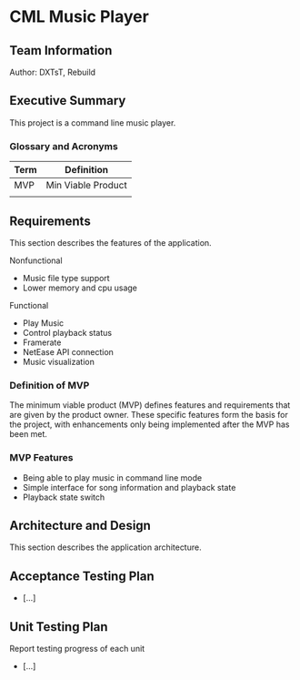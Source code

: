 # CML Music Player


## Team Information
Author: DXTsT, Rebuild


## Executive Summary

This project is a command line music player.

<div style="page-break-after: always;"></div>

### Glossary and Acronyms

| Term | Definition |
|------|------------|
| MVP | Min Viable Product|
|||


## Requirements
This section describes the features of the application.

Nonfunctional

* Music file type support
* Lower memory and cpu usage
    
Functional
    
* Play Music
* Control playback status
* Framerate
* NetEase API connection
* Music visualization

### Definition of MVP
The minimum viable product (MVP) defines features and requirements that are given by the product owner. These specific features form the basis for the project, with enhancements only being implemented after the MVP has been met. 


### MVP Features

* Being able to play music in command line mode
* Simple interface for song information and playback state
* Playback state switch

<div style="page-break-after: always;"></div>

## Architecture and Design

This section describes the application architecture.

<div style="page-break-after: always;"></div>

## Acceptance Testing Plan

* [...]

<div style="page-break-after: always;"></div>

## Unit Testing Plan

Report testing  progress of each unit

* [...]